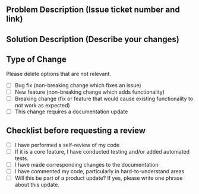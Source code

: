 ## Problem Description (Issue ticket number and link)

## Solution Description (Describe your changes)

## Type of Change

Please delete options that are not relevant.

- [ ] Bug fix (non-breaking change which fixes an issue)
- [ ] New feature (non-breaking change which adds functionality)
- [ ] Breaking change (fix or feature that would cause existing functionality to not work as expected)
- [ ] This change requires a documentation update

## Checklist before requesting a review
- [ ] I have performed a self-review of my code
- [ ] If it is a core feature, I have conducted testing and/or added automated tests.
- [ ] I have made corresponding changes to the documentation
- [ ] I have commented my code, particularly in hard-to-understand areas
- [ ] Will this be part of a product update? If yes, please write one phrase about this update.
